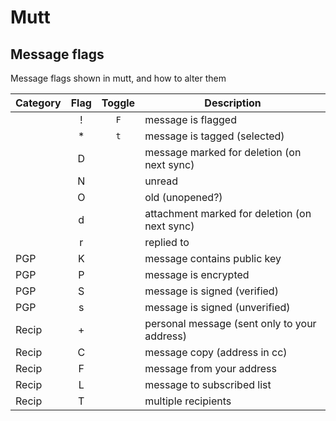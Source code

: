 # Mutt

## Message flags

Message flags shown in mutt, and how to alter them


| Category | Flag | Toggle | Description                                                |
| -------- |:----:|:------:| ---------------------------------------------------------- |
|          |  !   |  `F`   | message is flagged                                         |
|          |  *   |  `t`   | message is tagged (selected)                               |
|          |  D   |        | message marked for deletion (on next sync)                 |
|          |  N   |        | unread                                                     |
|          |  O   |        | old (unopened?)                                            |
|          |  d   |        | attachment marked for deletion (on next sync)              |
|          |  r   |        | replied to                                                 |
| PGP      |  K   |        | message contains public key                                |
| PGP      |  P   |        | message is encrypted                                       |
| PGP      |  S   |        | message is signed (verified)                               |
| PGP      |  s   |        | message is signed (unverified)                             |
| Recip    |  +   |        | personal message (sent only to your address)               |
| Recip    |  C   |        | message copy (address in cc)                               |
| Recip    |  F   |        | message from your address                                  |
| Recip    |  L   |        | message to subscribed list                                 |
| Recip    |  T   |        | multiple recipients                                        |
